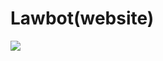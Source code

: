# Lawbot(website)


![](lawbot-website-/trafficbot/trafficbot/trafficbotapp/static/images/home.png)
